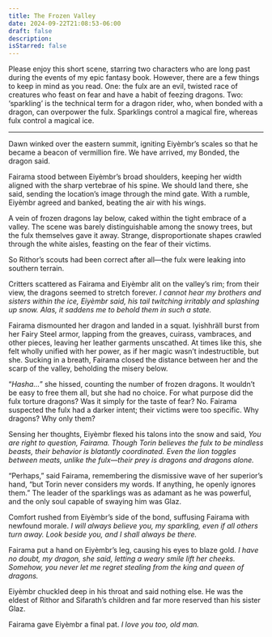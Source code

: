 ```yaml
---
title: The Frozen Valley
date: 2024-09-22T21:08:53-06:00
draft: false
description:
isStarred: false
---
```


Please enjoy this short scene, starring two characters who are long past during the events of my epic fantasy book. However, there are a few things to keep in mind as you read. One: the fulx are an evil, twisted race of creatures who feast on fear and have a habit of feezing dragons. Two: ‘sparkling’ is the technical term for a dragon rider, who, when bonded with a dragon, can overpower the fulx. Sparklings control a magical fire, whereas fulx control a magical ice.

---

Dawn winked over the eastern summit, igniting Eiyèmbr’s scales so that he became a beacon of vermillion fire. We have arrived, my Bonded, the dragon said.

Fairama stood between Eiyèmbr’s broad shoulders, keeping her width aligned with the sharp vertebrae of his spine. We should land there, she said, sending the location’s image through the mind gate. With a rumble, Eiyèmbr agreed and banked, beating the air with his wings.

A vein of frozen dragons lay below, caked within the tight embrace of a valley. The scene was barely distinguishable among the snowy trees, but the fulx themselves gave it away. Strange, disproportionate shapes crawled through the white aisles, feasting on the fear of their victims.

So Rithor’s scouts had been correct after all—the fulx were leaking into southern terrain.

Critters scattered as Fairama and Eiyèmbr alit on the valley’s rim; from their view, the dragons seemed to stretch forever. *I cannot hear my brothers and sisters within the ice, Eiyèmbr said, his tail twitching irritably and splashing up snow. Alas, it saddens me to behold them in such a state.*

Fairama dismounted her dragon and landed in a squat. Iyishhräll burst from her Fairy Steel armor, lapping from the greaves, cuirass, vambraces, and other pieces, leaving her leather garments unscathed. At times like this, she felt wholly unified with her power, as if her magic wasn’t indestructible, but she. Sucking in a breath, Fairama closed the distance between her and the scarp of the valley, beholding the misery below.

“*Hasha…*” she hissed, counting the number of frozen dragons. It wouldn’t be easy to free them all, but she had no choice. For what purpose did the fulx torture dragons? Was it simply for the taste of fear? No. Fairama suspected the fulx had a darker intent; their victims were too specific. Why dragons? Why only them?

Sensing her thoughts, Eiyèmbr flexed his talons into the snow and said, *You are right to question, Fairama. Though Torin believes the fulx to be mindless beasts, their behavior is blatantly coordinated. Even the lion toggles between meats, unlike the fulx—their prey is dragons and dragons alone.*

“Perhaps,” said Fairama, remembering the dismissive wave of her superior’s hand, “but Torin never considers my words. If anything, he openly ignores them.” The leader of the sparklings was as adamant as he was powerful, and the only soul capable of swaying him was Glaz.

Comfort rushed from Eiyèmbr’s side of the bond, suffusing Fairama with newfound morale. *I will always believe you, my sparkling, even if all others turn away. Look beside you, and I shall always be there.*

Fairama put a hand on Eiyèmbr’s leg, causing his eyes to blaze gold. *I have no doubt, my dragon, she said, letting a weary smile lift her cheeks. Somehow, you never let me regret stealing from the king and queen of dragons.*

Eiyèmbr chuckled deep in his throat and said nothing else. He was the eldest of Rithor and Sifarath’s children and far more reserved than his sister Glaz.

Fairama gave Eiyèmbr a final pat. *I love you too, old man.*
